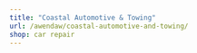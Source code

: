 ```yaml
---
title: "Coastal Automotive & Towing"
url: /awendaw/coastal-automotive-and-towing/
shop: car repair
---
```

